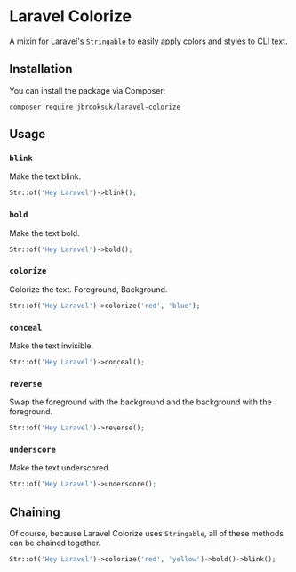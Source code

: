 # Laravel Colorize

A mixin for Laravel's `Stringable` to easily apply colors and styles to CLI text.

## Installation

You can install the package via Composer:

```
composer require jbrooksuk/laravel-colorize
```

## Usage

### `blink`

Make the text blink.

```php
Str::of('Hey Laravel')->blink();
```

### `bold`

Make the text bold.

```php
Str::of('Hey Laravel')->bold();
```

### `colorize`

Colorize the text. Foreground, Background.

```php
Str::of('Hey Laravel')->colorize('red', 'blue');
```

### `conceal`

Make the text invisible.

```php
Str::of('Hey Laravel')->conceal();
```

### `reverse`

Swap the foreground with the background and the background with the foreground.

```php
Str::of('Hey Laravel')->reverse();
```

### `underscore`

Make the text underscored.

```php
Str::of('Hey Laravel')->underscore();
```

## Chaining

Of course, because Laravel Colorize uses `Stringable`, all of these methods can be chained together. 

```php
Str::of('Hey Laravel')->colorize('red', 'yellow')->bold()->blink();
```
